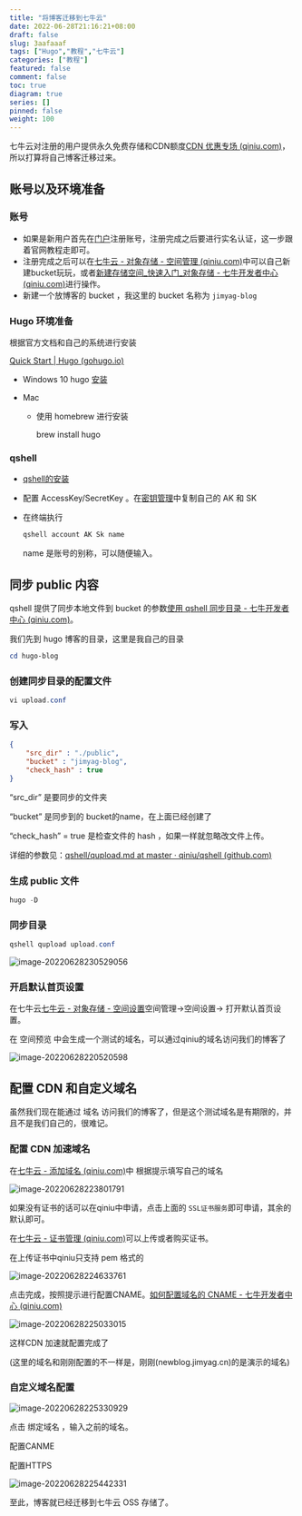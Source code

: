 ```yaml
---
title: "将博客迁移到七牛云"
date: 2022-06-28T21:16:21+08:00
draft: false
slug: 3aafaaaf
tags: ["Hugo","教程","七牛云"]
categories: ["教程"]
featured: false 
comment: false 
toc: true 
diagram: true 
series: [] 
pinned: false
weight: 100
---
```


七牛云对注册的用户提供永久免费存储和CDN额度[CDN 优惠专场 (qiniu.com)](https://marketing.qiniu.com/activity/2021618-act-cdn)，所以打算将自己博客迁移过来。

<!--more-->

## 账号以及环境准备

### 账号

-   如果是新用户首先在[门户](https://portal.qiniu.com/)注册账号，注册完成之后要进行实名认证，这一步跟着官网教程走即可。
-   注册完成之后可以在[七牛云 - 对象存储 - 空间管理 (qiniu.com)](https://portal.qiniu.com/kodo/bucket)中可以自己新建bucket玩玩，或者[新建存储空间_快速入门_对象存储 - 七牛开发者中心 (qiniu.com)](https://developer.qiniu.com/kodo/4263/operational-guidelines-for-the-new-bucket)进行操作。
-   新建一个放博客的 bucket ，我这里的 bucket 名称为 `jimyag-blog`

### Hugo 环境准备

根据官方文档和自己的系统进行安装

[Quick Start | Hugo (gohugo.io)](https://gohugo.io/getting-started/quick-start/)

-   Windows 10 hugo [安装](https://jimyag.cn/posts/642ecc47/#安装hugo)

-   Mac 

    -   使用 homebrew 进行安装  

        brew install hugo

### qshell

-   [qshell的安装](https://developer.qiniu.com/kodo/1302/qshell)

-   配置 AccessKey/SecretKey 。在[密钥管理](https://portal.qiniu.com/user/key)中复制自己的 AK 和 SK 

-   在终端执行 

    ```powershell
    qshell account AK Sk name
    ```

    name 是账号的别称，可以随便输入。



## 同步 public 内容

qshell 提供了同步本地文件到 bucket 的参数[使用 qshell 同步目录 - 七牛开发者中心 (qiniu.com)](https://developer.qiniu.com/kodo/kb/1685/using-qshell-synchronize-directories)。

我们先到 hugo 博客的目录，这里是我自己的目录

```powershell
cd hugo-blog
```

### 创建同步目录的配置文件

```powershell
vi upload.conf
```

### 写入

```json
{
    "src_dir" : "./public",
    "bucket" : "jimyag-blog",
    "check_hash" : true
}
```

“src_dir” 是要同步的文件夹

“bucket” 是同步到的 bucket的name，在上面已经创建了

“check_hash” = true 是检查文件的 hash ，如果一样就忽略改文件上传。

详细的参数见：[qshell/qupload.md at master · qiniu/qshell (github.com)](https://github.com/qiniu/qshell/blob/master/docs/qupload.md)

### **生成 public 文件**

```powershell
hugo -D
```

### **同步目录**

```powershell
qshell qupload upload.conf
```

![image-20220628230529056](index/image-20220628230529056.png)

### 开启默认首页设置

在七牛云[七牛云 - 对象存储 - 空间设置](https://portal.qiniu.com/kodo/bucket)空间管理->空间设置-> 打开默认首页设置。

在 空间预览 中会生成一个测试的域名，可以通过qiniu的域名访问我们的博客了

![image-20220628220520598](index/image-20220628220520598.png)

## 配置 CDN 和自定义域名

虽然我们现在能通过 域名 访问我们的博客了，但是这个测试域名是有期限的，并且不是我们自己的，很难记。

### 配置 CDN 加速域名

在[七牛云 - 添加域名 (qiniu.com)](https://portal.qiniu.com/cdn/domain/create?bucket=jimyag-blog&fixBucket)中 根据提示填写自己的域名

![image-20220628223801791](index/image-20220628223801791.png)

如果没有证书的话可以在qiniu中申请，点击上面的 `SSL证书服务`即可申请，其余的默认即可。

在[七牛云 - 证书管理 (qiniu.com)](https://portal.qiniu.com/certificate/ssl#cert)可以上传或者购买证书。

在上传证书中qiniu只支持 pem 格式的

![image-20220628224633761](index/image-20220628224633761.png)

点击完成，按照提示进行配置CNAME。[如何配置域名的 CNAME - 七牛开发者中心 (qiniu.com)](https://developer.qiniu.com/fusion/kb/1322/how-to-configure-cname-domain-name)

![image-20220628225033015](index/image-20220628225033015.png)

这样CDN 加速就配置完成了

(这里的域名和刚刚配置的不一样是，刚刚(newblog.jimyag.cn)的是演示的域名)

### 自定义域名配置

![image-20220628225330929](index/image-20220628225330929.png)

点击 绑定域名 ，输入之前的域名。

配置CANME

配置HTTPS

![image-20220628225442331](index/image-20220628225442331.png)



至此，博客就已经迁移到七牛云 OSS 存储了。

